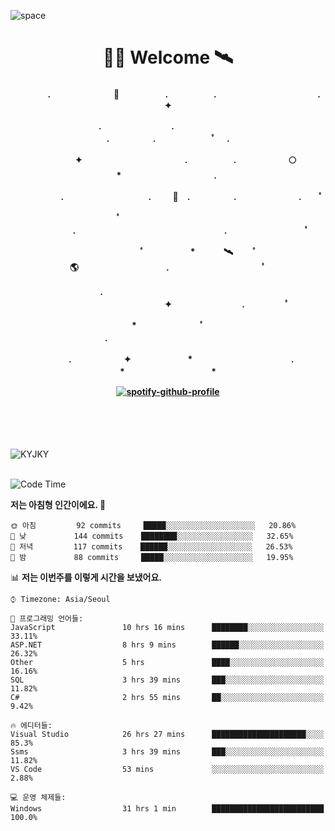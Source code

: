 ![space](https://user-images.githubusercontent.com/93513959/153272999-db6423b1-a80f-4b72-bf4c-7be2c9d6d328.png)



<h1 align="center">👨‍🚀 Welcome  🛰︎</h1>
<h4 align='center'>
<p align="center">　　　　.　　　　　　  　🌠　　　   　. 　　　　　.　　　　　　　　　　　  . 　　　 　       ✦     </p>
<p align="center">.　　　　　　　　.　　  　　　　  　 　　　　　　　　　　　.　　　　　.　　　　   　 ﾟ             　.        </p>
<p align="center">　　　　✦　　　　　  　　　　    　. 　　　　　.　　　　　　🌕　*　　　　　　　　　　  . 　　　 　            </p>
<p align="center">　　  　         　　. 　　　　   　 　　　.     　   　🚀　.　　　　　.　　　   　　　 .             　 ﾟ   </p>
<p align="center">　　ﾟ　　　　　　　　  　　　　   　 　　　　.　　　　　　　　　　　　　　　　　.   　　　            　  　　　ﾟ</p>
<p align="center"> 　　　　　　　ﾟ　　　 　　*　　   🛰︎　 　ﾟ　　　　🌎　　　　　　　　　　.　　　　　　　   　　  ﾟ          　   </p>
<p align="center">.　　　　　　　　　　  　　　　   　 　　　　　　　　　　　　 ✦　　　　　　　　.　   　　             ﾟ　  　　   </p>
<p align="center">　　　*　　　　　　  　ﾟ　　   　 　　　　.　　　　　　　　　　　　　　　　   　　            　  　　            </p>
<p align="center">　　　.　　　　　　✦  　　　　　   *　 　　　　　　　　　　.　　　　　　　*　　　　　   　              　  　*　  </p>

[![spotify-github-profile](https://spotify-github-profile.vercel.app/api/view?uid=316vepr7x7ia45xvcuqyysvtmpfe&cover_image=true&theme=novatorem&bar_color=37bac3&bar_color_cover=false)](https://spotify-github-profile.vercel.app/api/view?uid=316vepr7x7ia45xvcuqyysvtmpfe&redirect=true)

</h4>

<br>
<br>
<br>

<p align="left"><img src="https://github-readme-stats.vercel.app/api/top-langs?username=KYJKY&show_icons=true&locale=en&layout=compact&theme=radical" alt="KYJKY" />
<!--<img src="https://github-readme-stats.vercel.app/api?username=KYJKY&show_icons=true&locale=en&theme=radical" alt="KYJKY" />--> <br><br></p>

<!--START_SECTION:waka-->
![Code Time](http://img.shields.io/badge/Code%20Time-765%20hrs%2038%20mins-blue)

**저는 아침형 인간이에요. 🐤** 

```text
🌞 아침         92 commits     █████░░░░░░░░░░░░░░░░░░░░   20.86% 
🌆 낮　         144 commits    ████████░░░░░░░░░░░░░░░░░   32.65% 
🌃 저녁         117 commits    ██████░░░░░░░░░░░░░░░░░░░   26.53% 
🌙 밤　         88 commits     █████░░░░░░░░░░░░░░░░░░░░   19.95%

```


📊 **저는 이번주를 이렇게 시간을 보냈어요.** 

```text
⌚︎ Timezone: Asia/Seoul

💬 프로그래밍 언어들: 
JavaScript               10 hrs 16 mins      ████████░░░░░░░░░░░░░░░░░   33.11% 
ASP.NET                  8 hrs 9 mins        ██████░░░░░░░░░░░░░░░░░░░   26.32% 
Other                    5 hrs               ████░░░░░░░░░░░░░░░░░░░░░   16.16% 
SQL                      3 hrs 39 mins       ███░░░░░░░░░░░░░░░░░░░░░░   11.82% 
C#                       2 hrs 55 mins       ██░░░░░░░░░░░░░░░░░░░░░░░   9.42%

🔥 에디터들: 
Visual Studio            26 hrs 27 mins      █████████████████████░░░░   85.3% 
Ssms                     3 hrs 39 mins       ███░░░░░░░░░░░░░░░░░░░░░░   11.82% 
VS Code                  53 mins             ░░░░░░░░░░░░░░░░░░░░░░░░░   2.88%

💻 운영 체제들: 
Windows                  31 hrs 1 min        █████████████████████████   100.0%

```


<!--END_SECTION:waka-->
